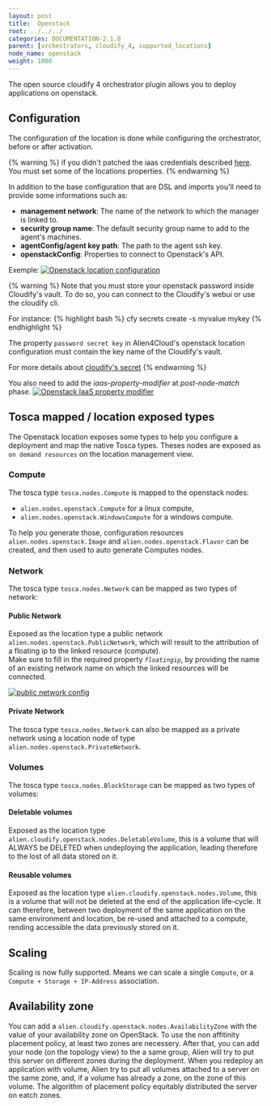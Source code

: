 ```yaml
---
layout: post
title:  Openstack
root: ../../../
categories: DOCUMENTATION-2.1.0
parent: [orchestrators, cloudify_4, supported_locations]
node_name: openstack
weight: 1000
---
```


The open source cloudify 4 orchestrator plugin allows you to deploy applications on openstack.

## Configuration
The configuration of the location is done while configuring the orchestrator, before or after activation.

{% warning %}
if you didn't patched the iaas credentials described [here](#/documentation/2.1.0/orchestrators/cloudify4_driver/prerequisites_patches.html).
You must set some of the locations properties.
{% endwarning %}

In addition to the base configuration that are DSL and imports you'll need to provide some informations such as:

  - __management network__: The name of the network to which the manager is linked to.
  - __security group name__: The default security group name to add to the agent's machines.
  - __agentConfig/agent key path__: The path to the agent ssh key.
  - __openstackConfig__: Properties to connect to Openstack's API.

Exemple:
[![Openstack location configuration][config_location_openstack]][config_location_openstack]

{% warning %}
Note that you must store your openstack password inside Cloudify's vault. 
To do so, you can connect to the Cloudify's webui or use the cloudify cli.

For instance:
{% highlight bash %}
cfy secrets create -s myvalue mykey
{% endhighlight %}

The property `password secret key` in Alien4Cloud's openstack location configuration must contain the key name of the Cloudify's vault.  
  
For more details about [cloudify's secret](http://docs.getcloudify.org/4.3.0/manager/using-secrets/)
{% endwarning %}

You also need to add the *iaas-property-modifier* at *post-node-match* phase.
[![Openstack IaaS property modifier][iaas_property_modifier]][iaas_property_modifier]


## Tosca mapped / location exposed types
The Openstack location exposes some types to help you configure a deployment and map the native Tosca types. Theses nodes are exposed as `on demand resources` on the location management view.  

### Compute
The tosca type `tosca.nodes.Compute` is mapped to the openstack nodes:

 - `alien.nodes.openstack.Compute` for a linux compute,
 - `alien.nodes.openstack.WindowsCompute` for a windows compute.

To help you generate those, configuration resources `alien.nodes.openstack.Image` and `alien.nodes.openstack.Flavor` can be created, and then used to auto generate Computes nodes.

### Network
The tosca type `tosca.nodes.Network` can be mapped as two types of network:

#### Public Network
Exposed as the location type a public network `alien.nodes.openstack.PublicNetwork`, which will result to the attribution of a floating ip to the linked resource (compute).  
Make sure to fill in the required property *`floatingip`*, by providing the name of an existing network name on which the linked resources will be connected.

[![public network config][pub_net_floatingIP]][pub_net_floatingIP]

#### Private Network
The tosca type `tosca.nodes.Network` can also be mapped as a private network using a location node of type `alien.nodes.openstack.PrivateNetwork`.  

### Volumes
The tosca type `tosca.nodes.BlockStorage` can be mapped as two types of volumes:  

#### Deletable volumes
Exposed as the location type `alien.cloudify.openstack.nodes.DeletableVolume`, this is a volume that will ALWAYS be DELETED when undeploying the application, leading therefore to the lost of all data stored on it.

#### Reusable volumes
Exposed as the location type `alien.cloudify.openstack.nodes.Volume`, this is a volume that will not be deleted at the end of the application life-cycle. It can therefore, between two deployment of the same application on the same environment and location, be re-used and attached to a compute, rending accessible the data previously stored on it.

## Scaling
Scaling is now fully supported. Means we can scale a single `Compute`, or a `Compute + Storage + IP-Address` association.

## Availability zone
You can add a `alien.cloudify.openstack.nodes.AvailabilityZone` with the value of your availability zone on OpenStack. To use the non affitinity placement policy, at least two zones are necessery. After that, you can add your node (on the topology view) to the a same group, Alien will try to put this server on different zones during the deployment. When you redeploy an application with volume, Alien try to put all volumes attached to a server on the same zone, and, if a volume has already a zone, on the zone of this volume. The algorithm of placement policy equitably distributed the server on eatch zones.


[pub_net_floatingIP]: ../../images/cloudify3_driver/pub_net_config.png  "public network config"
[config_location_openstack]: ../../images/cloudify3_driver/config_location_openstack.png  "Openstack location configuration"
[iaas_property_modifier]: ../../images/cloudify4_driver/a4c-openstack-iaas-property-modifier.png  "Openstack IaaS property modifier"